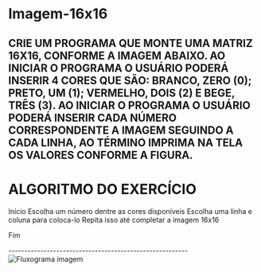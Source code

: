 # Imagem-16x16
CRIE UM PROGRAMA QUE MONTE UMA MATRIZ 16X16, CONFORME A IMAGEM ABAIXO. AO INICIAR O PROGRAMA O USUÁRIO PODERÁ INSERIR 4 CORES QUE SÃO: BRANCO, ZERO (0); PRETO,  UM (1); VERMELHO, DOIS (2) E BEGE, TRÊS (3).  AO INICIAR O PROGRAMA O USUÁRIO PODERÁ INSERIR CADA NÚMERO CORRESPONDENTE A IMAGEM SEGUINDO A CADA LINHA, AO TÉRMINO IMPRIMA NA TELA OS VALORES CONFORME A FIGURA.   
------------------------------------------------------
# ALGORITMO DO EXERCÍCIO

Início
 Escolha um número dentre as cores disponíveis
 Escolha uma linha e coluna para coloca-lo
 Repita isso até completar a imagem 16x16
 
 
    
Fim


--------------------------------------------------------![Fluxograma imagem](https://user-images.githubusercontent.com/103973512/173417310-65b77ad1-3903-4806-97b6-86d27c45311b.png)
